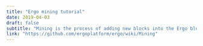 ```yaml
---
title: "Ergo mining tutorial"
date: 2019-04-03
draft: false
subtitle: "Mining is the process of adding new blocks into the Ergo blockchain by performing resource-intensive computations."
link: "https://github.com/ergoplatform/ergo/wiki/Mining"
---
```

